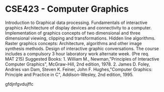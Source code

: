 # CSE423 -  Computer Graphics

Introduction to Graphical data processing. Fundamentals of interactive graphics Architecture of display devices and connectivity to a computer. Implementation of graphics concepts of two dimensional and three dimensional viewing, clipping and transformations. Hidden line algorithms. Raster graphics concepts: Architecture, algorithms and other image synthesis methods. Design of interactive graphic conversations. The course includes a compulsory 3 hour laboratory work alternate week. (Pre req. MAT 215) Suggested Books: 1. William M., Newman,"Principles of Interactive Computer Graphics", McGraw-Hill, 2nd edition, 1978. 2. James D. Foley, Andries van Dam, Steven K. Feiner, John F. Hughes,"Computer Graphics: Principle and Practice in C", Addison-Wesley, 2nd edition, 1995.




gfdjnfgvdujffc






